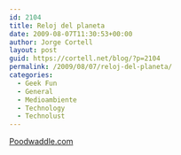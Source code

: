 ```yaml
---
id: 2104
title: Reloj del planeta
date: 2009-08-07T11:30:53+00:00
author: Jorge Cortell
layout: post
guid: https://cortell.net/blog/?p=2104
permalink: /2009/08/07/reloj-del-planeta/
categories:
  - Geek Fun
  - General
  - Medioambiente
  - Technology
  - Technolust
---
```

[Poodwaddle.com](https://www.poodwaddle.com "This Clock brought to you by Poodwaddle.com")